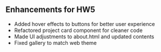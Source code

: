 ## Enhancements for HW5
- Added hover effects to buttons for better user experience
- Refactored project card component for cleaner code
- Made UI adjustments to about.html and updated contents
- Fixed gallery to match web theme